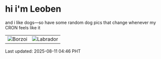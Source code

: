# hi i'm Leoben

and i like dogs—so have some random dog pics that change whenever my CRON feels like it

|  |  |
|--------|----------|
| ![Borzoi](https://random-dog-vercel.vercel.app/api/random-borzoi?v=1754858763) | ![Labrador](https://random-dog-vercel.vercel.app/api/random-labrador?v=1754858763) |

Last updated: 2025-08-11 04:46 PHT
